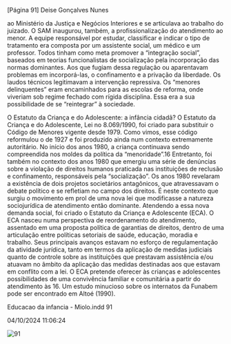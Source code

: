 [Página 91]
Deise Gonçalves Nunes

ao Ministério da Justiça e Negócios Interiores e se articulava ao trabalho do juizado.
O SAM inaugurou, também, a profissionalização do atendimento
ao menor. A equipe responsável por estudar, classificar e indicar o tipo
de tratamento era composta por um assistente social, um médico e um
professor. Todos tinham como meta promover a “integração social”,
baseados em teorias funcionalistas de socialização pela incorporação
das normas dominantes. Aos que fugiam dessa regulação ou aparentavam problemas em incorporá-las, o confinamento e a privação da
liberdade. Os laudos técnicos legitimavam a intervenção repressiva.
Os “menores delinquentes” eram encaminhados para as escolas de reforma, onde viveriam sob regime fechado com rígida disciplina. Essa
era a sua possibilidade de se “reintegrar” à sociedade.

O Estatuto da Criança e do Adolescente:
a infância cidadã?
O Estatuto da Criança e do Adolescente, Lei no 8.069/1990, foi criado
para substituir o Código de Menores vigente desde 1979. Como vimos,
esse código reformulou o de 1927 e foi produzido ainda num contexto
extremamente autoritário.
No início dos anos 1980, a criança continuava sendo compreendida
nos moldes da política da “menoridade”.16 Entretanto, foi também no
contexto dos anos 1980 que emergiu uma série de denúncias sobre a
violação de direitos humanos praticada nas instituições de reclusão
e confinamento, responsáveis pela “socialização”. Os anos 1980 revelaram a existência de dois projetos societários antagônicos, que
atravessavam o debate político e se refletiam no campo dos direitos.
É neste contexto que surgiu o movimento em prol de uma nova lei
que modificasse a natureza sociojurídica de atendimento então dominante. Atendendo a essa nova demanda social, foi criado o Estatuto da
Criança e Adolescente (ECA).
O ECA nasceu numa perspectiva de reordenamento do atendimento, assentado em uma proposta política de garantias de direitos,
dentro de uma articulação entre políticas setoriais de saúde, educação,
moradia e trabalho. Seus principais avanços estavam no esforço de
regulamentação da atividade jurídica, tanto em termos da aplicação
de medidas judiciais quanto de controle sobre as instituições que prestavam assistência e/ou atuavam no âmbito da aplicação das medidas
destinadas aos que estavam em conflito com a lei.
O ECA pretende oferecer às crianças e adolescentes possibilidades
de uma convivência familiar e comunitária a partir do atendimento às
16. Um estudo minucioso sobre os
internatos da Funabem pode ser
encontrado em Altoé (1990).


Educacao da infancia - Miolo.indd 91

04/10/2024 11:06:24

![91](./img/page_91-01.jpg)
